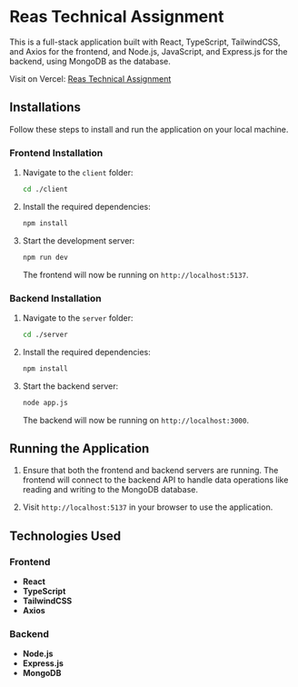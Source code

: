 # Reas Technical Assignment

This is a full-stack application built with React, TypeScript, TailwindCSS, and Axios for the frontend, and Node.js, JavaScript, and Express.js for the backend, using MongoDB as the database.

Visit on Vercel: [Reas Technical Assignment](https://reas-technical-assignment.vercel.app/)

## Installations

Follow these steps to install and run the application on your local machine.

### Frontend Installation

1. Navigate to the `client` folder:

   ```bash
   cd ./client
   ```

2. Install the required dependencies:

   ```bash
   npm install
   ```

3. Start the development server:

   ```bash
   npm run dev
   ```

   The frontend will now be running on `http://localhost:5137`.

### Backend Installation

1. Navigate to the `server` folder:

   ```bash
   cd ./server
   ```

2. Install the required dependencies:

   ```bash
   npm install
   ```

3. Start the backend server:

   ```bash
   node app.js
   ```

   The backend will now be running on `http://localhost:3000`.

## Running the Application

1. Ensure that both the frontend and backend servers are running. The frontend will connect to the backend API to handle data operations like reading and writing to the MongoDB database.

2. Visit `http://localhost:5137` in your browser to use the application.

## Technologies Used

### Frontend
- **React**
- **TypeScript**
- **TailwindCSS**
- **Axios**

### Backend
- **Node.js**
- **Express.js**
- **MongoDB**
